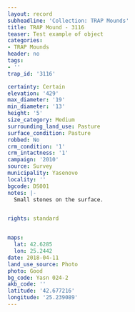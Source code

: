 ```yaml
---
layout: record
subheadline: 'Collection: TRAP Mounds'
title: TRAP Mound - 3116
teaser: Test example of object
categories:
- TRAP Mounds
header: no
tags:
- ''
trap_id: '3116'

certainty: Certain
elevation: '429'
max_diameter: '19'
min_diameter: '13'
height: '5'
size_category: Medium
surrounding_land_use: Pasture
surface_condition: Pasture
robbed: No
crm_condition: '1'
crm_intactness: '1'
campaign: '2010'
source: Survey
municipality: Yasenovo
locality: ''
bgcode: DS001
notes: |-
  Small stones on the surface.


rights: standard


maps:
  lat: 42.6285
  lon: 25.2442
date: 2018-04-11
land_use_source: Photo
photo: Good
bg_code: Yasn 024-2
akb_code: ''
latitude: '42.677216'
longitude: '25.239089'
---
```

